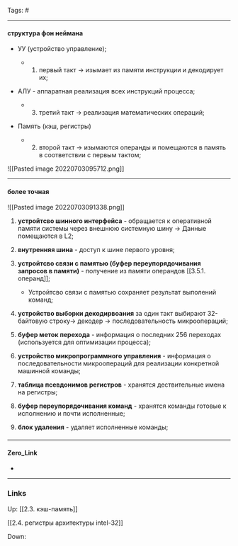 Tags: #
***

#### структура фон неймана

- УУ (устройство управление);
	- 1. первый такт -> изымает из памяти инструкции и декодирует их;

- АЛУ - аппаратная реализация всех инструкций процесса;
	- 3. третий такт -> реализация математических операций;

- Память (кэш, регистры)
	- 2. второй такт -> изымаются операнды и помещаются в память в соответствии с первым тактом;

![[Pasted image 20220703095712.png]]

***

#### более точная

![[Pasted image 20220703091338.png]]

1) **устройтсво шинного интерфейса** - обращается к оперативной памяти системы через внешнюю системную шину -> Данные помещаются в L2;

2) **внутренняя шина** - доступ к шине первого уровня;

3) **устройтсво связи с памятью (буфер переупорядочивания запросов в памяти)** - получение из памяти операндов [[3.5.1. операнд]];
	- Устройтсво связи с памятью сохраняет результат выполений команд;

4) **устройство выборки декодирвоания** за один такт выбирают 32-байтовую строку-> декодер -> последовательность микроопераций; 

5) **буфер меток перехода** - информация о последних 256 переходах (используется для оптимизации процесса);

6) **устройство микропрограммного управления** - информация о последовательности микроопераций для реализации конкретной машинной команды;

7) **таблица псевдонимов регистров** - хранятся дествительные имена на регистры;

8) **буфер переупорядочивания команд** - хранятся команды готовые к исполнению и почти исполненные;

9) **блок удаления** - удаляет исполненные команды;

####

***
#### Zero_Link
- 
***
### Links
Up:
[[2.3. кэш-память]]

[[2.4. регистры архитектуры intel-32]]

Down:


